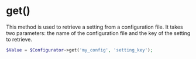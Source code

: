 # get()
This method is used to retrieve a setting from a configuration file. It takes two parameters: the name of the configuration file and the key of the setting to retrieve.

```php
$Value = $Configurator->get('my_config', 'setting_key');
```
